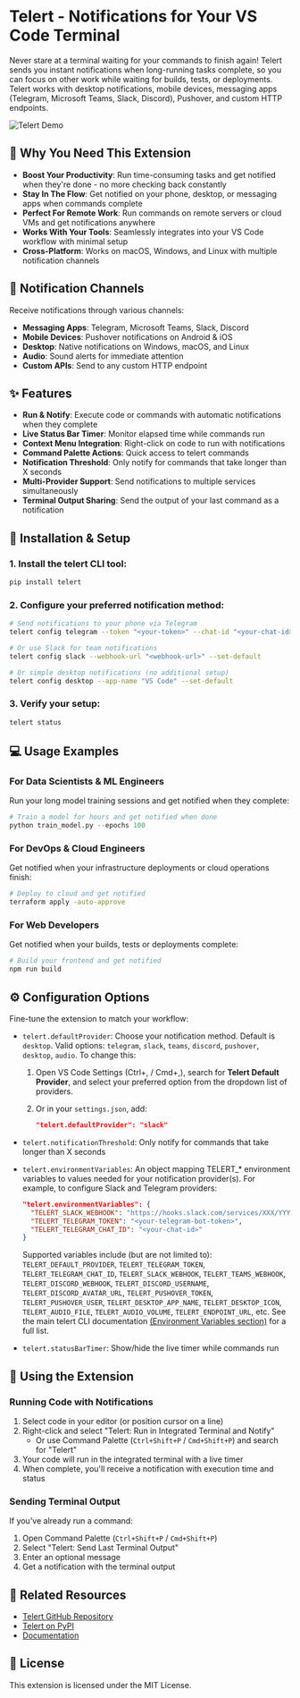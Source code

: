 # Telert - Notifications for Your VS Code Terminal

Never stare at a terminal waiting for your commands to finish again! Telert sends you instant notifications when long-running tasks complete, so you can focus on other work while waiting for builds, tests, or deployments. Telert works with desktop notifications, mobile devices, messaging apps (Telegram, Microsoft Teams, Slack, Discord), Pushover, and custom HTTP endpoints.

![Telert Demo](https://raw.githubusercontent.com/navig-me/telert/main/docs/telert-demo.gif)

## 🚀 Why You Need This Extension

- **Boost Your Productivity**: Run time-consuming tasks and get notified when they're done - no more checking back constantly
- **Stay In The Flow**: Get notified on your phone, desktop, or messaging apps when commands complete
- **Perfect For Remote Work**: Run commands on remote servers or cloud VMs and get notifications anywhere
- **Works With Your Tools**: Seamlessly integrates into your VS Code workflow with minimal setup
- **Cross-Platform**: Works on macOS, Windows, and Linux with multiple notification channels

## 📱 Notification Channels

Receive notifications through various channels:

- **Messaging Apps**: Telegram, Microsoft Teams, Slack, Discord
- **Mobile Devices**: Pushover notifications on Android & iOS 
- **Desktop**: Native notifications on Windows, macOS, and Linux
- **Audio**: Sound alerts for immediate attention
- **Custom APIs**: Send to any custom HTTP endpoint

## ✨ Features

- **Run & Notify**: Execute code or commands with automatic notifications when they complete
- **Live Status Bar Timer**: Monitor elapsed time while commands run
- **Context Menu Integration**: Right-click on code to run with notifications
- **Command Palette Actions**: Quick access to telert commands
- **Notification Threshold**: Only notify for commands that take longer than X seconds
- **Multi-Provider Support**: Send notifications to multiple services simultaneously
- **Terminal Output Sharing**: Send the output of your last command as a notification

## 🔧 Installation & Setup

### 1. Install the telert CLI tool:

```bash
pip install telert
```

### 2. Configure your preferred notification method:

```bash
# Send notifications to your phone via Telegram
telert config telegram --token "<your-token>" --chat-id "<your-chat-id>" --set-default

# Or use Slack for team notifications
telert config slack --webhook-url "<webhook-url>" --set-default

# Or simple desktop notifications (no additional setup)
telert config desktop --app-name "VS Code" --set-default
```

### 3. Verify your setup:

```bash
telert status
```

## 💻 Usage Examples

### For Data Scientists & ML Engineers

Run your long model training sessions and get notified when they complete:

```python
# Train a model for hours and get notified when done
python train_model.py --epochs 100
```

### For DevOps & Cloud Engineers

Get notified when your infrastructure deployments or cloud operations finish:

```bash
# Deploy to cloud and get notified
terraform apply -auto-approve
```

### For Web Developers

Get notified when your builds, tests or deployments complete:

```bash
# Build your frontend and get notified
npm run build
```

## ⚙️ Configuration Options

Fine-tune the extension to match your workflow:

* `telert.defaultProvider`: Choose your notification method. Default is `desktop`. Valid options: `telegram`, `slack`, `teams`, `discord`, `pushover`, `desktop`, `audio`.
  To change this:
  1. Open VS Code Settings (Ctrl+, / Cmd+,), search for **Telert Default Provider**, and select your preferred option from the dropdown list of providers.
  2. Or in your `settings.json`, add:

     ```json
     "telert.defaultProvider": "slack"
     ```
* `telert.notificationThreshold`: Only notify for commands that take longer than X seconds
* `telert.environmentVariables`: An object mapping TELERT_* environment variables to values needed for your notification provider(s).
  For example, to configure Slack and Telegram providers:

  ```json
  "telert.environmentVariables": {
    "TELERT_SLACK_WEBHOOK": "https://hooks.slack.com/services/XXX/YYY/ZZZ",
    "TELERT_TELEGRAM_TOKEN": "<your-telegram-bot-token>",
    "TELERT_TELEGRAM_CHAT_ID": "<your-chat-id>"
  }
  ```
  Supported variables include (but are not limited to):
  `TELERT_DEFAULT_PROVIDER`, `TELERT_TELEGRAM_TOKEN`, `TELERT_TELEGRAM_CHAT_ID`,
  `TELERT_SLACK_WEBHOOK`, `TELERT_TEAMS_WEBHOOK`, `TELERT_DISCORD_WEBHOOK`,
  `TELERT_DISCORD_USERNAME`, `TELERT_DISCORD_AVATAR_URL`, `TELERT_PUSHOVER_TOKEN`,
  `TELERT_PUSHOVER_USER`, `TELERT_DESKTOP_APP_NAME`, `TELERT_DESKTOP_ICON`,
  `TELERT_AUDIO_FILE`, `TELERT_AUDIO_VOLUME`, `TELERT_ENDPOINT_URL`, etc.
  See the main telert CLI documentation [(Environment Variables section)](https://github.com/navig-me/telert/?tab=readme-ov-file#-environment-variables) for a full list.
* `telert.statusBarTimer`: Show/hide the live timer while commands run

## 🧩 Using the Extension

### Running Code with Notifications

1. Select code in your editor (or position cursor on a line)
2. Right-click and select "Telert: Run in Integrated Terminal and Notify"
   - Or use Command Palette (`Ctrl+Shift+P` / `Cmd+Shift+P`) and search for "Telert"
3. Your code will run in the integrated terminal with a live timer
4. When complete, you'll receive a notification with execution time and status

### Sending Terminal Output

If you've already run a command:

1. Open Command Palette (`Ctrl+Shift+P` / `Cmd+Shift+P`)
2. Select "Telert: Send Last Terminal Output"
3. Enter an optional message
4. Get a notification with the terminal output

## 🔗 Related Resources

- [Telert GitHub Repository](https://github.com/navig-me/telert)
- [Telert on PyPI](https://pypi.org/project/telert/)
- [Documentation](https://github.com/navig-me/telert/blob/main/README.md)

## 📝 License

This extension is licensed under the MIT License.